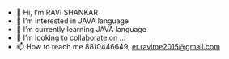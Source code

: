 - 👋 Hi, I’m RAVI SHANKAR 
- 👀 I’m interested in JAVA language
- 🌱 I’m currently learning JAVA language
- 💞️ I’m looking to collaborate on ...
- 📫 How to reach me 8810446649, er.ravime2015@gmail.com

<!---
Ravi15071992/Ravi15071992 is a ✨ special ✨ repository because its `README.md` (this file) appears on your GitHub profile.
You can click the Preview link to take a look at your changes.
--->
